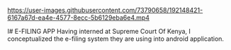 

https://user-images.githubusercontent.com/73790658/192148421-6167a67d-ea4e-4577-8ecc-5b6129eba6e4.mp4

I# E-FILING APP
Having interned at Supreme Court Of Kenya, I conceptualized the e-filing system they are using into android application.
